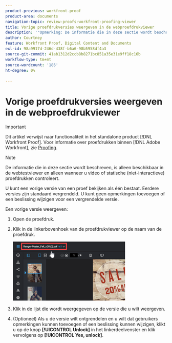 ```yaml
---
product-previous: workfront-proof
product-area: documents
navigation-topic: review-proofs-workfront-proofing-viewer
title: Vorige proefdrukversies weergeven in de webproefdrukviewer
description: '"Opmerking: De informatie die in deze sectie wordt beschreven is alleen beschikbaar in de Web Proofing Viewer en alleen wanneer u video of statische (niet interactieve) proefdrukken controleert.'''
author: Courtney
feature: Workfront Proof, Digital Content and Documents
exl-id: 98a9917d-246d-438f-b6a6-98b5958df4a3
source-git-commit: 41ab1312d2ccb8b8271bc851a35e31e9ff18c16b
workflow-type: tm+mt
source-wordcount: '185'
ht-degree: 0%

---
```


# Vorige proefdrukversies weergeven in de webproefdrukviewer

>[!IMPORTANT]
>
>Dit artikel verwijst naar functionaliteit in het standalone product [!DNL Workfront Proof]. Voor informatie over proefdrukken binnen [!DNL Adobe Workfront], zie [Proofing](../../../review-and-approve-work/proofing/proofing.md).

>[!NOTE]
>
>De informatie die in deze sectie wordt beschreven, is alleen beschikbaar in de webtestviewer en alleen wanneer u video of statische (niet-interactieve) proefdrukken controleert.

U kunt een vorige versie van een proef bekijken als één bestaat. Eerdere versies zijn standaard vergrendeld. U kunt geen opmerkingen toevoegen of een beslissing wijzigen voor een vergrendelde versie.

Een vorige versie weergeven:

1. Open de proefdruk.
1. Klik in de linkerbovenhoek van de proefdrukviewer op de naam van de proefdruk.

   ![phq_viewer_version.png](assets/phq-viewer-version-350x184.png)

1. Klik in de lijst die wordt weergegeven op de versie die u wilt weergeven.
1. (Optioneel) Als u de versie wilt ontgrendelen en u wilt dat gebruikers opmerkingen kunnen toevoegen of een beslissing kunnen wijzigen, klikt u op de knop **[!UICONTROL Unlock]** in het linkerdeelvenster en klik vervolgens op **[!UICONTROL Yes, unlock]**.
